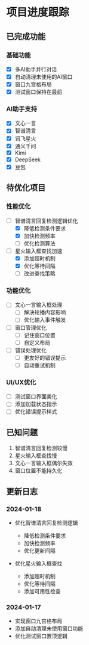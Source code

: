 # 项目进度跟踪

## 已完成功能

### 基础功能
- [x] 多AI助手并行对话
- [x] 自动清理未使用的AI窗口
- [x] 窗口九宫格布局
- [x] 测试窗口保持在最前

### AI助手支持
- [x] 文心一言
- [x] 智谱清言
- [x] 讯飞星火
- [x] 通义千问
- [x] Kimi
- [x] DeepSeek
- [x] 豆包

## 待优化项目

### 性能优化
- [ ] 智谱清言回复检测逻辑优化
  - [x] 降低检测条件要求
  - [x] 加快检测频率
  - [ ] 优化检测算法
- [ ] 星火输入框查找加速
  - [x] 添加超时机制
  - [x] 优化等待间隔
  - [ ] 改进查找策略

### 功能优化
- [ ] 文心一言输入框处理
  - [ ] 解决轮播内容影响
  - [ ] 优化输入事件触发
- [ ] 窗口管理优化
  - [ ] 记住窗口位置
  - [ ] 自定义布局
- [ ] 错误处理优化
  - [ ] 更友好的错误提示
  - [ ] 自动重试机制

### UI/UX优化
- [ ] 测试窗口界面美化
- [ ] 添加加载状态指示
- [ ] 优化错误提示样式

## 已知问题
1. 智谱清言回复检测较慢
2. 星火输入框查找慢
3. 文心一言输入框偶尔失效
4. 窗口位置不能持久化

## 更新日志

### 2024-01-18
- 优化智谱清言回复检测逻辑
  - 降低检测条件要求
  - 加快检测频率
  - 优化更新间隔

- 优化星火输入框查找
  - 添加超时机制
  - 优化等待间隔
  - 添加可用性检查

### 2024-01-17
- 实现窗口九宫格布局
- 添加自动清理未使用窗口功能
- 优化测试窗口置顶逻辑 